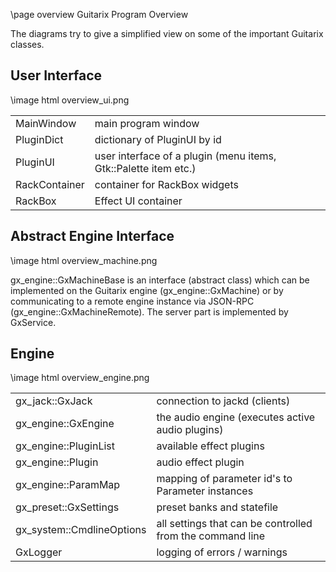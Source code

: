 <!-- generated by ../../tools/undiag. DON'T CHANGE (change .mdx source) -->
\page overview Guitarix Program Overview

The diagrams try to give a simplified view on some of the important
Guitarix classes.

## User Interface
\image html overview_ui.png

<table>
<tr><td>MainWindow   </td><td>main program window</td></tr>
<tr><td>PluginDict   </td><td>dictionary of PluginUI by id</td></tr>
<tr><td>PluginUI     </td><td>user interface of a plugin (menu items, Gtk::Palette item etc.)</td></tr>
<tr><td>RackContainer</td><td>container for RackBox widgets</td></tr>
<tr><td>RackBox      </td><td>Effect UI container</td></tr>
</table>

## Abstract Engine Interface
\image html overview_machine.png

gx_engine::GxMachineBase is an interface (abstract class) which can be
implemented on the Guitarix engine (gx_engine::GxMachine) or by
communicating to a remote engine instance via JSON-RPC
(gx_engine::GxMachineRemote). The server part is implemented by GxService.

## Engine
\image html overview_engine.png

<table>
<tr><td>gx_jack::GxJack           </td><td>connection to jackd (clients)</td></tr>
<tr><td>gx_engine::GxEngine       </td><td>the audio engine (executes active audio plugins)</td></tr>
<tr><td>gx_engine::PluginList     </td><td>available effect plugins</td></tr>
<tr><td>gx_engine::Plugin         </td><td>audio effect plugin</td></tr>
<tr><td>gx_engine::ParamMap       </td><td>mapping of parameter id's to Parameter instances</td></tr>
<tr><td>gx_preset::GxSettings     </td><td>preset banks and statefile</td></tr>
<tr><td>gx_system::CmdlineOptions </td><td>all settings that can be controlled from the command line</td></tr>
<tr><td>GxLogger                  </td><td>logging of errors / warnings</td></tr>
</table>
